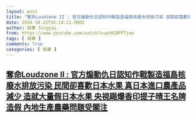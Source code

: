 ```yaml
---
layout: post
title: "奪命Loudzone II : 官方煽動仇日認知作戰製造福島核廢水排放污染 民間卻喜歡日本水果 真日本進口農產品減少 造就大量假日本水果 央視踢爆香印提子晴王名牌造假 內地生產農藥問題受關注"
date: 2024-10-22T16:14:11.000Z
author: 城寨 Singjai
from: https://www.youtube.com/watch?v=pn9ZAPFTjmo
tags: [ 城寨 ]
comments: True
categories: [ 城寨 ]
---
```

<!--1729613651000-->
[奪命Loudzone II : 官方煽動仇日認知作戰製造福島核廢水排放污染 民間卻喜歡日本水果 真日本進口農產品減少 造就大量假日本水果 央視踢爆香印提子晴王名牌造假 內地生產農藥問題受關注](https://www.youtube.com/watch?v=pn9ZAPFTjmo)
------

<div>

</div>
